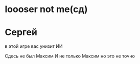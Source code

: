 # loooser not me(сд)

# Сергей
в этой игре вас унизит ИИ



Сдесь не был Максим
И не только Максим
но это не точно
